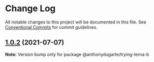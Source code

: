 # Change Log

All notable changes to this project will be documented in this file.
See [Conventional Commits](https://conventionalcommits.org) for commit guidelines.

## [1.0.2](https://github.com/AnthonyDugarte/trying-lerna/compare/@anthonydugarte/trying-lerna-b@1.0.1...@anthonydugarte/trying-lerna-b@1.0.2) (2021-07-07)

**Note:** Version bump only for package @anthonydugarte/trying-lerna-b
